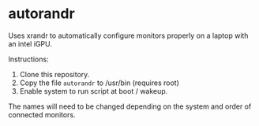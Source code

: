 # autorandr
Uses xrandr to automatically configure monitors properly on a laptop with an intel iGPU.

Instructions: 

1. Clone this repository.
2. Copy the file `autorandr` to /usr/bin (requires root)
3. Enable system to run script at boot / wakeup.


The names will need to be changed depending on the system and order of connected monitors.
